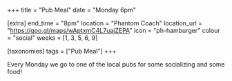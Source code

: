 +++
title = "Pub Meal"
date = "Monday 6pm"

[extra]
end_time = "8pm"
location = "Phantom Coach"
location_url = "https://goo.gl/maps/wAptxmC4L7uajZEPA"
icon = "ph-hamburger"
colour = "social"
weeks = [1, 3, 5, 6, 9]

[taxonomies]
tags = ["Pub Meal"]
+++

Every Monday we go to one of the local pubs for some socializing and some food!
